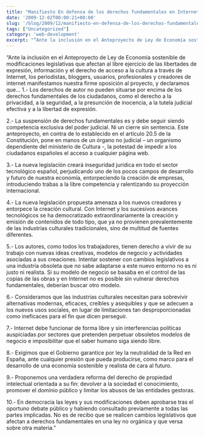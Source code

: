 ```yaml
---
title: "Manifiesto En defensa de los derechos fundamentales en Internet"
date: '2009-12-02T00:00:21+00:00'
slug: '/blog/2009/12/manifiesto-en-defensa-de-los-derechos-fundamentales-en-internet'
tags: ["Uncategorized"]
category: 'web-development'
excerpt: "“Ante la inclusión en el Anteproyecto de Ley de Economía sostenible de modificaciones legislativas que afectan al libre ejercicio de las libertades de expresión, información y el derecho de acceso a la..."
---
```

“Ante la inclusión en el Anteproyecto de Ley de Economía sostenible de modificaciones legislativas que afectan al libre ejercicio de las libertades de expresión, información y el derecho de acceso a la cultura a través de Internet, los periodistas, bloggers, usuarios, profesionales y creadores de internet manifestamos nuestra firme oposición al proyecto, y declaramos que… 1.- Los derechos de autor no pueden situarse por encima de los derechos fundamentales de los ciudadanos, como el derecho a la privacidad, a la seguridad, a la presunción de inocencia, a la tutela judicial efectiva y a la libertad de expresión.

2.- La suspensión de derechos fundamentales es y debe seguir siendo competencia exclusiva del poder judicial. Ni un cierre sin sentencia. Este anteproyecto, en contra de lo establecido en el artículo 20.5 de la Constitución, pone en manos de un órgano no judicial – un organismo dependiente del ministerio de Cultura -, la potestad de impedir a los ciudadanos españoles el acceso a cualquier página web.

3.- La nueva legislación creará inseguridad jurídica en todo el sector tecnológico español, perjudicando uno de los pocos campos de desarrollo y futuro de nuestra economía, entorpeciendo la creación de empresas, introduciendo trabas a la libre competencia y ralentizando su proyección internacional.

4.- La nueva legislación propuesta amenaza a los nuevos creadores y entorpece la creación cultural. Con Internet y los sucesivos avances tecnológicos se ha democratizado extraordinariamente la creación y emisión de contenidos de todo tipo, que ya no provienen prevalentemente de las industrias culturales tradicionales, sino de multitud de fuentes diferentes.

5.- Los autores, como todos los trabajadores, tienen derecho a vivir de su trabajo con nuevas ideas creativas, modelos de negocio y actividades asociadas a sus creaciones. Intentar sostener con cambios legislativos a una industria obsoleta que no sabe adaptarse a este nuevo entorno no es ni justo ni realista. Si su modelo de negocio se basaba en el control de las copias de las obras y en Internet no es posible sin vulnerar derechos fundamentales, deberían buscar otro modelo.

6.- Consideramos que las industrias culturales necesitan para sobrevivir alternativas modernas, eficaces, creíbles y asequibles y que se adecuen a los nuevos usos sociales, en lugar de limitaciones tan desproporcionadas como ineficaces para el fin que dicen perseguir.

7.- Internet debe funcionar de forma libre y sin interferencias políticas auspiciadas por sectores que pretenden perpetuar obsoletos modelos de negocio e imposibilitar que el saber humano siga siendo libre.

8.- Exigimos que el Gobierno garantice por ley la neutralidad de la Red en España, ante cualquier presión que pueda producirse, como marco para el desarrollo de una economía sostenible y realista de cara al futuro.

9.- Proponemos una verdadera reforma del derecho de propiedad intelectual orientada a su fin: devolver a la sociedad el conocimiento, promover el dominio público y limitar los abusos de las entidades gestoras.

10.- En democracia las leyes y sus modificaciones deben aprobarse tras el oportuno debate público y habiendo consultado previamente a todas las partes implicadas. No es de recibo que se realicen cambios legislativos que afectan a derechos fundamentales en una ley no orgánica y que versa sobre otra materia.”

